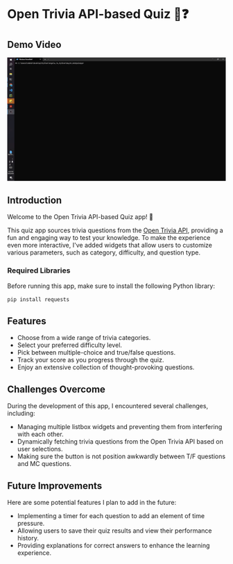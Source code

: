 # Open Trivia API-based Quiz 🧠❓

## Demo Video

<img src="https://github.com/JessieChiu1/Angela_Yu_Python/blob/main/Day34_GUIQuizApp/OpenTriviaAPI-quiz.gif" width="800px" alt="Open Trivia API-based Quiz Demo"/>

## Introduction

Welcome to the Open Trivia API-based Quiz app! 🎉

This quiz app sources trivia questions from the [Open Trivia API](https://opentdb.com/api_config.php), providing a fun and engaging way to test your knowledge. To make the experience even more interactive, I've added widgets that allow users to customize various parameters, such as category, difficulty, and question type.

### Required Libraries

Before running this app, make sure to install the following Python library:

```bash
pip install requests
```

## Features

- Choose from a wide range of trivia categories.
- Select your preferred difficulty level.
- Pick between multiple-choice and true/false questions.
- Track your score as you progress through the quiz.
- Enjoy an extensive collection of thought-provoking questions.

## Challenges Overcome

During the development of this app, I encountered several challenges, including:

- Managing multiple listbox widgets and preventing them from interfering with each other.
- Dynamically fetching trivia questions from the Open Trivia API based on user selections.
- Making sure the button is not position awkwardly between T/F questions and MC questions.

## Future Improvements

Here are some potential features I plan to add in the future:

- Implementing a timer for each question to add an element of time pressure.
- Allowing users to save their quiz results and view their performance history.
- Providing explanations for correct answers to enhance the learning experience.

